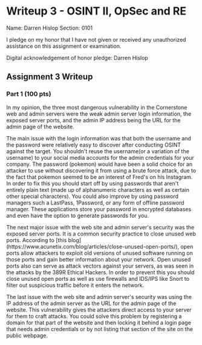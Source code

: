 Writeup 3 - OSINT II, OpSec and RE
======

Name: Darren Hislop
Section: 0101

I pledge on my honor that I have not given or received any unauthorized assistance on this assignment or examination.

Digital acknowledgement of honor pledge: Darren Hislop

## Assignment 3 Writeup

### Part 1 (100 pts)
<p>In my opinion, the three most dangerous vulnerability in the Cornerstone web and admin servers were the weak admin server login information, the exposed server ports, and the admin IP address being the URL for the admin page of the website.</p>

<p>The main issue with the login information was that both the username and the password were relatively easy to discover after conducting OSINT against the target. You shouldn't  reuse the username(or a variation of the username) to your social media accounts for the admin credentials for your company. The password (pokemon) would have been a solid choice for an attacker to use without discovering it from using a brute force attack, due to the fact that pokemon seemed to be an interest of Fred's on his Instagram. In order to fix this you should start off by using passwords that aren't entirely plain text (made up of alphanumeric characters as well as certain other special characters). You could also improve by using password managers such a LastPass, 1Password, or any form of offline password manager. These applications store your password in encrypted databases and even have the option to generate passwords for you.</p>

<p>The next major issue with the web site and admin server's security was the exposed server ports. It is a common security practice to close unused web ports. According to [this blog](https://www.acunetix.com/blog/articles/close-unused-open-ports/), open ports allow attackers to exploit old versions of unused software running on those ports and gain better information about your network. Open unused ports also can serve as attack vectors against your servers, as was seen in the attacks by the 389R Ethical Hackers. In order to prevent this you should close unused open ports as well as use firewalls and IDS/IPS like Snort to filter out suspicious traffic before it enters the network.</p>

<p>The last issue with the web site and admin server's security was using the IP address of the admin server as the URL for the admin page of the website. This vulnerability gives the attackers direct access to your server for them to craft attacks. You could solve this problem by registering a domain for that part of the website and then locking it behind a login page that needs admin credentials or by not listing that section of the site on the public webpage.</p>

